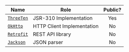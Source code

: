 | Name              | Role                          | Public? |
|-------------------|-------------------------------|:-------:|
| [`ThreeTen`]      | JSR-310 Implementation        | Yes     |
| [`OkHttp`]        | HTTP Client Implementation    | No      |
| [`Retrofit`]      | REST API library              | No      |
| [`Jackson`]       | JSON parser                   | No      |

[`ThreeTen`]: https://www.threeten.org/threetenbp/
[`OkHttp`]: https://square.github.io/okhttp/
[`Retrofit`]: https://square.github.io/retrofit/
[`Jackson`]: https://github.com/FasterXML/jackson
